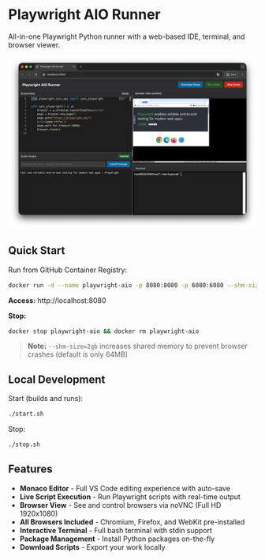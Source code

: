 # Playwright AIO Runner

All-in-one Playwright Python runner with a web-based IDE, terminal, and browser viewer.

![Playwright AIO Runner Screenshot](docs/screenshot.png)

## Quick Start

Run from GitHub Container Registry:

```bash
docker run -d --name playwright-aio -p 8080:8080 -p 6080:6080 --shm-size=2gb ghcr.io/lonetis/playwright-aio:latest
```

**Access:** http://localhost:8080

**Stop:**
```bash
docker stop playwright-aio && docker rm playwright-aio
```

> **Note:** `--shm-size=2gb` increases shared memory to prevent browser crashes (default is only 64MB)

## Local Development

Start (builds and runs):
```bash
./start.sh
```

Stop:
```bash
./stop.sh
```

## Features

- **Monaco Editor** - Full VS Code editing experience with auto-save
- **Live Script Execution** - Run Playwright scripts with real-time output
- **Browser View** - See and control browsers via noVNC (Full HD 1920x1080)
- **All Browsers Included** - Chromium, Firefox, and WebKit pre-installed
- **Interactive Terminal** - Full bash terminal with stdin support
- **Package Management** - Install Python packages on-the-fly
- **Download Scripts** - Export your work locally
